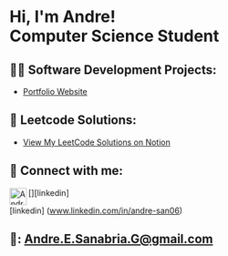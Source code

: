 <h1>Hi, I'm Andre! <br/>Computer Science Student</a></h1>

<h2>👨‍💻 Software Development Projects:</h2>

- [Portfolio Website](https://portfolio-site-mauve-omega.vercel.app/)

<h2>🤔 Leetcode Solutions:</h2>

- [View My LeetCode Solutions on Notion](https://outstanding-existence-42c.notion.site/LeetCode-Solutions-1bce2cf3308a80ec80c4fdd0f11fcd8d)

<h2> 🤳 Connect with me:</h2>

[<img align="left" alt="AndreSanabria | LinkedIn" width="30px" src="https://upload.wikimedia.org/wikipedia/commons/e/e9/Linkedin_icon.svg" />][linkedin]

[linkedin] (www.linkedin.com/in/andre-san06)
<br>
## 📧: Andre.E.Sanabria.G@gmail.com

<!--
- 🔭 I’m currently working on ...
- 🌱 I’m currently learning ...
- 👯 I’m looking to collaborate on ...
- 🤔 I’m looking for help with ...
- 💬 Ask me about ...
- 📫 How to reach me: ...
- 😄 Pronouns: ...
- ⚡ Fun fact: ...
https://www.youtube.com/watch?v=zgqfWLHNKLk&t=225s
-->
